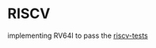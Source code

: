 # RISCV
implementing RV64I to pass the [riscv-tests](https://github.com/riscv-software-src/riscv-tests)
